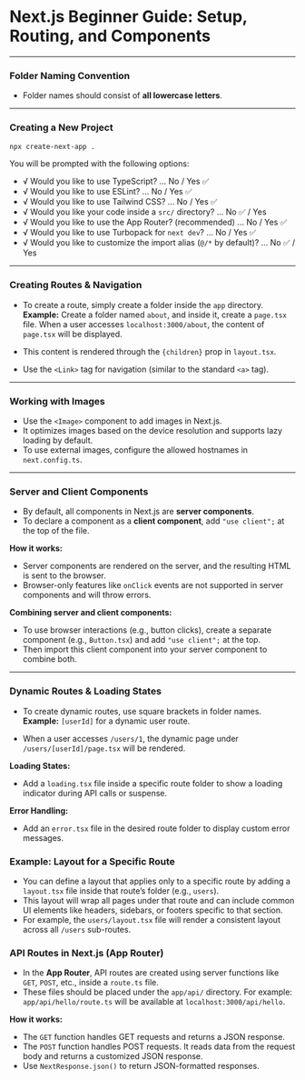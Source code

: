 # Next.js Beginner Guide: Setup, Routing, and Components

---

### Folder Naming Convention

* Folder names should consist of **all lowercase letters**.

---

### Creating a New Project

```bash
npx create-next-app .
```

You will be prompted with the following options:

* √ Would you like to use TypeScript? ... No / Yes ✅
* √ Would you like to use ESLint? ... No / Yes ✅
* √ Would you like to use Tailwind CSS? ... No / Yes ✅
* √ Would you like your code inside a `src/` directory? ... No ✅ / Yes
* √ Would you like to use the App Router? (recommended) ... No / Yes ✅
* √ Would you like to use Turbopack for `next dev`? ... No / Yes ✅
* √ Would you like to customize the import alias (`@/*` by default)? ... No ✅ / Yes

---

### Creating Routes & Navigation

* To create a route, simply create a folder inside the `app` directory.
  **Example:** Create a folder named `about`, and inside it, create a `page.tsx` file.
  When a user accesses `localhost:3000/about`, the content of `page.tsx` will be displayed.

* This content is rendered through the `{children}` prop in `layout.tsx`.

* Use the `<Link>` tag for navigation (similar to the standard `<a>` tag).

---

### Working with Images

* Use the `<Image>` component to add images in Next.js.
* It optimizes images based on the device resolution and supports lazy loading by default.
* To use external images, configure the allowed hostnames in `next.config.ts`.

---

### Server and Client Components

* By default, all components in Next.js are **server components**.
* To declare a component as a **client component**, add `"use client";` at the top of the file.

**How it works:**

* Server components are rendered on the server, and the resulting HTML is sent to the browser.
* Browser-only features like `onClick` events are not supported in server components and will throw errors.

**Combining server and client components:**

* To use browser interactions (e.g., button clicks), create a separate component (e.g., `Button.tsx`) and add `"use client";` at the top.
* Then import this client component into your server component to combine both.

---

### Dynamic Routes & Loading States

* To create dynamic routes, use square brackets in folder names.
  **Example:** `[userId]` for a dynamic user route.

* When a user accesses `/users/1`, the dynamic page under `/users/[userId]/page.tsx` will be rendered.

**Loading States:**

* Add a `loading.tsx` file inside a specific route folder to show a loading indicator during API calls or suspense.

**Error Handling:**

* Add an `error.tsx` file in the desired route folder to display custom error messages.

### Example: Layout for a Specific Route

* You can define a layout that applies only to a specific route by adding a `layout.tsx` file inside that route’s folder (e.g., `users`).
* This layout will wrap all pages under that route and can include common UI elements like headers, sidebars, or footers specific to that section.
* For example, the `users/layout.tsx` file will render a consistent layout across all `/users` sub-routes.

### API Routes in Next.js (App Router)

* In the **App Router**, API routes are created using server functions like `GET`, `POST`, etc., inside a `route.ts` file.
* These files should be placed under the `app/api/` directory.
  For example: `app/api/hello/route.ts` will be available at `localhost:3000/api/hello`.

**How it works:**

* The `GET` function handles GET requests and returns a JSON response.
* The `POST` function handles POST requests. It reads data from the request body and returns a customized JSON response.
* Use `NextResponse.json()` to return JSON-formatted responses.